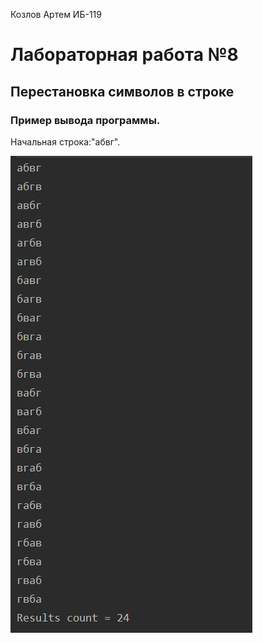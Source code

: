 Козлов Артем ИБ-119
# Лабораторная работа №8
## Перестановка символов в строке
### Пример вывода программы.
Начальная строка:"абвг".

![IMG](string.png)
